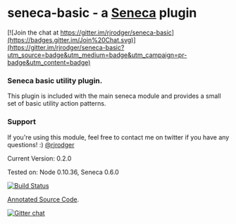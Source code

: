# seneca-basic - a [Seneca](http://senecajs.org) plugin

[![Join the chat at https://gitter.im/rjrodger/seneca-basic](https://badges.gitter.im/Join%20Chat.svg)](https://gitter.im/rjrodger/seneca-basic?utm_source=badge&utm_medium=badge&utm_campaign=pr-badge&utm_content=badge)

### Seneca basic utility plugin. 

This plugin is included with the main seneca module and provides a
small set of basic utility action patterns.


### Support

If you're using this module, feel free to contact me on twitter if you
have any questions! :) [@rjrodger](http://twitter.com/rjrodger)

Current Version: 0.2.0

Tested on: Node 0.10.36, Seneca 0.6.0

[![Build Status](https://travis-ci.org/rjrodger/seneca-basic.png?branch=master)](https://travis-ci.org/rjrodger/seneca-basic)

[Annotated Source Code](http://rjrodger.github.io/seneca-basic/doc/basic.html).

[![Gitter chat](https://badges.gitter.im/rjrodger/seneca-basic.png)](https://gitter.im/rjrodger/seneca-basic)








